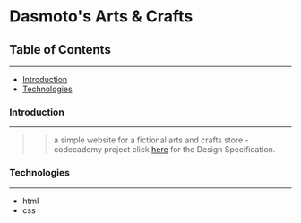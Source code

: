 # Dasmoto's Arts & Crafts

## Table of Contents

---

* [Introduction](https://github.com/maddc0de/dasmoto-art-and-crafts#Introduction)
* [Technologies](https://github.com/maddc0de/dasmoto-art-and-crafts#Technologies)


### Introduction

---

>> a simple website for a fictional arts and crafts store - codecademy project
click [here](https://content.codecademy.com/courses/freelance-1/unit-2/dasmotos-arts_redline.jpg) for the Design Specification.


### Technologies

---

- html
- css
